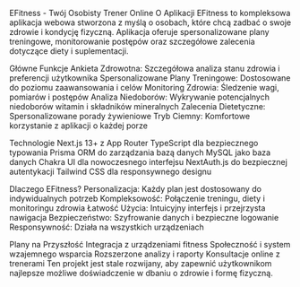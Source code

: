 EFitness - Twój Osobisty Trener Online
O Aplikacji
EFitness to kompleksowa aplikacja webowa stworzona z myślą o osobach, które chcą zadbać o swoje zdrowie i kondycję fizyczną. Aplikacja oferuje spersonalizowane plany treningowe, monitorowanie postępów oraz szczegółowe zalecenia dotyczące diety i suplementacji.

Główne Funkcje
Ankieta Zdrowotna: Szczegółowa analiza stanu zdrowia i preferencji użytkownika
Spersonalizowane Plany Treningowe: Dostosowane do poziomu zaawansowania i celów
Monitoring Zdrowia: Śledzenie wagi, pomiarów i postępów
Analiza Niedoborów: Wykrywanie potencjalnych niedoborów witamin i składników mineralnych
Zalecenia Dietetyczne: Spersonalizowane porady żywieniowe
Tryb Ciemny: Komfortowe korzystanie z aplikacji o każdej porze

Technologie
Next.js 13+ z App Router
TypeScript dla bezpiecznego typowania
Prisma ORM do zarządzania bazą danych
MySQL jako baza danych
Chakra UI dla nowoczesnego interfejsu
NextAuth.js do bezpiecznej autentykacji
Tailwind CSS dla responsywnego designu

Dlaczego EFitness?
Personalizacja: Każdy plan jest dostosowany do indywidualnych potrzeb
Kompleksowość: Połączenie treningu, diety i monitoringu zdrowia
Łatwość Użycia: Intuicyjny interfejs i przejrzysta nawigacja
Bezpieczeństwo: Szyfrowanie danych i bezpieczne logowanie
Responsywność: Działa na wszystkich urządzeniach

Plany na Przyszłość
Integracja z urządzeniami fitness
Społeczność i system wzajemnego wsparcia
Rozszerzone analizy i raporty
Konsultacje online z trenerami
Ten projekt jest stale rozwijany, aby zapewnić użytkownikom najlepsze możliwe doświadczenie w dbaniu o zdrowie i formę fizyczną.
